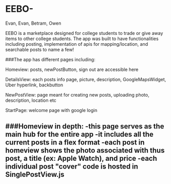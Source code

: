 # EEBO-
Evan, Evan, Betram, Owen

EEBO is a marketplace designed for college students to trade or give away items to other college students. 
The app was built to have functionalities including posting, implementation of apis for mapping/location, and searchable posts to name a few!

###The app has different pages including:

  Homeview: posts, newPostButton, sign out are accessible here
  
  DetailsView: each posts info page, picture, description, GoogleMapsWidget, Uber hyperlink, backbutton

  NewPostView: page meant for creating new posts, uploading photo, description, location etc

  StartPage: welcome page with google login
  
###Homeview in depth:
  -this page serves as the main hub for the entire app
  -it includes all the current posts in a flex format
  -each post in homeview shows the photo associated with thus post, a title (ex: Apple Watch), and price
  -each individual post "cover" code is hosted in SinglePostView.js
  -

